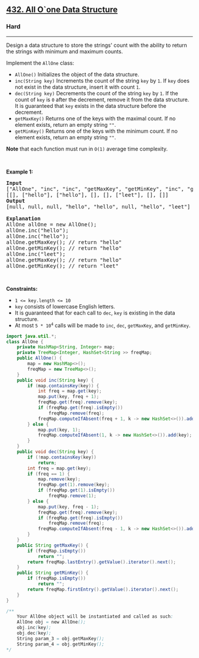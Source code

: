 <h2><a href="https://leetcode.com/problems/all-oone-data-structure">432. All O`one Data Structure</a></h2><h3>Hard</h3><hr><p>Design a data structure to store the strings&#39; count with the ability to return the strings with minimum and maximum counts.</p>

<p>Implement the <code>AllOne</code> class:</p>

<ul>
	<li><code>AllOne()</code> Initializes the object of the data structure.</li>
	<li><code>inc(String key)</code> Increments the count of the string <code>key</code> by <code>1</code>. If <code>key</code> does not exist in the data structure, insert it with count <code>1</code>.</li>
	<li><code>dec(String key)</code> Decrements the count of the string <code>key</code> by <code>1</code>. If the count of <code>key</code> is <code>0</code> after the decrement, remove it from the data structure. It is guaranteed that <code>key</code> exists in the data structure before the decrement.</li>
	<li><code>getMaxKey()</code> Returns one of the keys with the maximal count. If no element exists, return an empty string <code>&quot;&quot;</code>.</li>
	<li><code>getMinKey()</code> Returns one of the keys with the minimum count. If no element exists, return an empty string <code>&quot;&quot;</code>.</li>
</ul>

<p><strong>Note</strong> that each function must run in <code>O(1)</code> average time complexity.</p>

<p>&nbsp;</p>
<p><strong class="example">Example 1:</strong></p>

<pre>
<strong>Input</strong>
[&quot;AllOne&quot;, &quot;inc&quot;, &quot;inc&quot;, &quot;getMaxKey&quot;, &quot;getMinKey&quot;, &quot;inc&quot;, &quot;getMaxKey&quot;, &quot;getMinKey&quot;]
[[], [&quot;hello&quot;], [&quot;hello&quot;], [], [], [&quot;leet&quot;], [], []]
<strong>Output</strong>
[null, null, null, &quot;hello&quot;, &quot;hello&quot;, null, &quot;hello&quot;, &quot;leet&quot;]

<strong>Explanation</strong>
AllOne allOne = new AllOne();
allOne.inc(&quot;hello&quot;);
allOne.inc(&quot;hello&quot;);
allOne.getMaxKey(); // return &quot;hello&quot;
allOne.getMinKey(); // return &quot;hello&quot;
allOne.inc(&quot;leet&quot;);
allOne.getMaxKey(); // return &quot;hello&quot;
allOne.getMinKey(); // return &quot;leet&quot;
</pre>

<p>&nbsp;</p>
<p><strong>Constraints:</strong></p>

<ul>
	<li><code>1 &lt;= key.length &lt;= 10</code></li>
	<li><code>key</code> consists of lowercase English letters.</li>
	<li>It is guaranteed that for each call to <code>dec</code>, <code>key</code> is existing in the data structure.</li>
	<li>At most <code>5 * 10<sup>4</sup></code>&nbsp;calls will be made to <code>inc</code>, <code>dec</code>, <code>getMaxKey</code>, and <code>getMinKey</code>.</li>
</ul>

```java
import java.util.*;
class AllOne {
    private HashMap<String, Integer> map;
    private TreeMap<Integer, HashSet<String >> freqMap;
    public AllOne() {
        map = new HashMap<>();
        freqMap = new TreeMap<>();
    }
    public void inc(String key) {
        if (map.containsKey(key)) {
            int freq = map.get(key);
            map.put(key, freq + 1);
            freqMap.get(freq).remove(key);
            if (freqMap.get(freq).isEmpty())
                freqMap.remove(freq);
            freqMap.computeIfAbsent(freq + 1, k -> new HashSet<>()).add(key);
        } else {
            map.put(key, 1);
            freqMap.computeIfAbsent(1, k -> new HashSet<>()).add(key);
        }
    }
    public void dec(String key) {
        if (!map.containsKey(key))
            return;
        int freq = map.get(key);
        if (freq == 1) {
            map.remove(key);
            freqMap.get(1).remove(key);
            if (freqMap.get(1).isEmpty())
                freqMap.remove(1);
        } else {
            map.put(key, freq - 1);
            freqMap.get(freq).remove(key);
            if (freqMap.get(freq).isEmpty())
                freqMap.remove(freq);
            freqMap.computeIfAbsent(freq - 1, k -> new HashSet<>()).add(key);
        }
    }
    public String getMaxKey() {
        if (freqMap.isEmpty())
            return "";
        return freqMap.lastEntry().getValue().iterator().next();
    }
    public String getMinKey() {
        if (freqMap.isEmpty())
            return "";
        return freqMap.firstEntry().getValue().iterator().next();
    }
}

/**
    Your AllOne object will be instantiated and called as such:
    AllOne obj = new AllOne();
    obj.inc(key);
    obj.dec(key);
    String param_3 = obj.getMaxKey();
    String param_4 = obj.getMinKey();
*/
```
